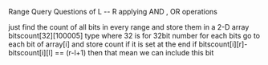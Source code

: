 Range Query Questions of L -- R  applying AND , OR operations 

just find the count of all bits in every range and store them in a 2-D array bitscount[32][100005] type where 32 is for 32bit number for each bits
go to each bit of array[i] and store count if it is set at the end if bitscount[i][r]-bitscount[i][l] == (r-l+1) then that mean we can include this bit 
